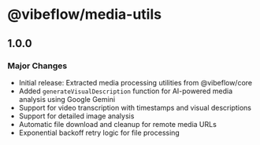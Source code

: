 # @vibeflow/media-utils

## 1.0.0

### Major Changes

- Initial release: Extracted media processing utilities from @vibeflow/core
- Added `generateVisualDescription` function for AI-powered media analysis using Google Gemini
- Support for video transcription with timestamps and visual descriptions  
- Support for detailed image analysis
- Automatic file download and cleanup for remote media URLs
- Exponential backoff retry logic for file processing
